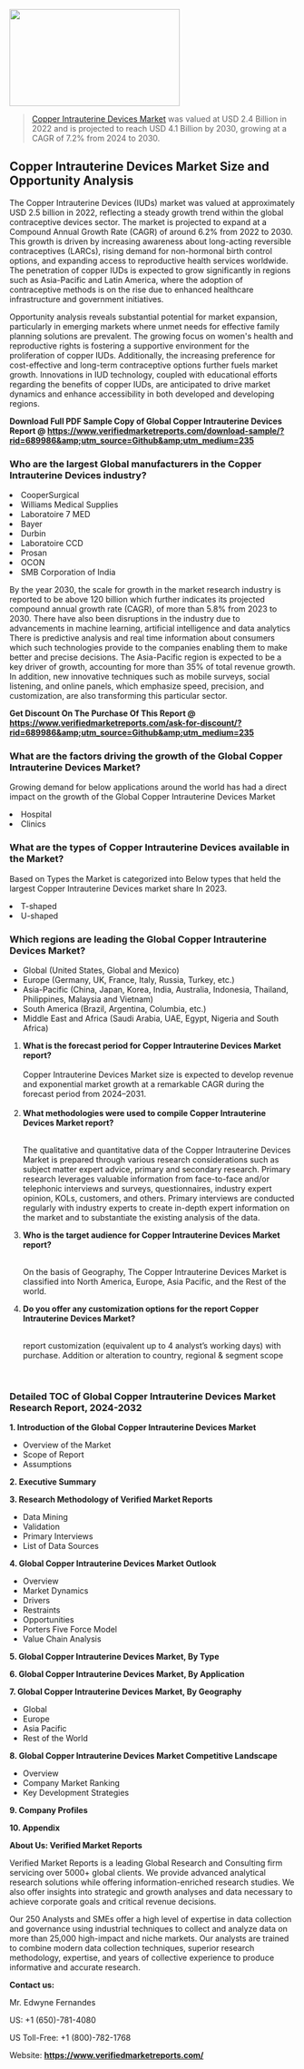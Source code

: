 <img src="https://ffe5etoiles.com/wp-content/uploads/2024/12/MST1-300x171.png" alt="" width="300" height="171" class="alignnone size-medium wp-image-20088" /><blockquote><p><p><a href="https://www.verifiedmarketreports.com/download-sample/?rid=689986&utm_source=Github&utm_medium=235" target="_blank">Copper Intrauterine Devices Market</a> was valued at USD 2.4 Billion in 2022 and is projected to reach USD 4.1 Billion by 2030, growing at a CAGR of 7.2% from 2024 to 2030.</p></blockquote><p><h2>Copper Intrauterine Devices Market Size and Opportunity Analysis</h2><p>The Copper Intrauterine Devices (IUDs) market was valued at approximately USD 2.5 billion in 2022, reflecting a steady growth trend within the global contraceptive devices sector. The market is projected to expand at a Compound Annual Growth Rate (CAGR) of around 6.2% from 2022 to 2030. This growth is driven by increasing awareness about long-acting reversible contraceptives (LARCs), rising demand for non-hormonal birth control options, and expanding access to reproductive health services worldwide. The penetration of copper IUDs is expected to grow significantly in regions such as Asia-Pacific and Latin America, where the adoption of contraceptive methods is on the rise due to enhanced healthcare infrastructure and government initiatives.</p><p>Opportunity analysis reveals substantial potential for market expansion, particularly in emerging markets where unmet needs for effective family planning solutions are prevalent. The growing focus on women's health and reproductive rights is fostering a supportive environment for the proliferation of copper IUDs. Additionally, the increasing preference for cost-effective and long-term contraceptive options further fuels market growth. Innovations in IUD technology, coupled with educational efforts regarding the benefits of copper IUDs, are anticipated to drive market dynamics and enhance accessibility in both developed and developing regions.</p></p><p class=""><strong>Download Full PDF Sample Copy of Global Copper Intrauterine Devices Report @ <a href="https://www.verifiedmarketreports.com/download-sample/?rid=689986&amp;utm_source=Github&amp;utm_medium=235" target="_blank">https://www.verifiedmarketreports.com/download-sample/?rid=689986&amp;utm_source=Github&amp;utm_medium=235</a></strong></p><h3 id="" class="">Who are the largest Global manufacturers in the Copper Intrauterine Devices industry?</h3><p><li>CooperSurgical</li><li> Williams Medical Supplies</li><li> Laboratoire 7 MED</li><li> Bayer</li><li> Durbin</li><li> Laboratoire CCD</li><li> Prosan</li><li> OCON</li><li> SMB Corporation of India</li></p><div class=""><div class="" dir="" data-message-author-role="" data-message-id="" data-message-model-slug=""><div class=""><div class=""><div class=""><div class="" dir="" data-message-author-role="" data-message-id="" data-message-model-slug=""><div class=""><div class=""><p>By the year 2030, the scale for growth in the market research industry is reported to be above 120 billion which further indicates its projected compound annual growth rate (CAGR), of more than 5.8% from 2023 to 2030. There have also been disruptions in the industry due to advancements in machine learning, artificial intelligence and data analytics There is predictive analysis and real time information about consumers which such technologies provide to the companies enabling them to make better and precise decisions. The Asia-Pacific region is expected to be a key driver of growth, accounting for more than 35% of total revenue growth. In addition, new innovative techniques such as mobile surveys, social listening, and online panels, which emphasize speed, precision, and customization, are also transforming this particular sector.</p><p><strong>Get Discount On The Purchase Of This Report @&nbsp; <a href="https://www.verifiedmarketreports.com/ask-for-discount/?rid=689986&amp;utm_source=Github&amp;utm_medium=235" target="_blank">https://www.verifiedmarketreports.com/ask-for-discount/?rid=689986&amp;utm_source=Github&amp;utm_medium=235</a></strong></p></div></div></div></div></div></div></div></div><h3 id="" class="">What are the factors driving the growth of the Global Copper Intrauterine Devices Market?</h3><p id="" class="">Growing demand for below applications around the world has had a direct impact on the growth of the Global Copper Intrauterine Devices Market</p><p id="" class=""><li>Hospital</li><li> Clinics</li></p><h3 id="" class="">What are the types of Copper Intrauterine Devices available in the Market?</h3><p id="" class="">Based on Types the Market is categorized into Below types that held the largest Copper Intrauterine Devices market share In 2023.</p><p id="" class=""><li>T-shaped</li><li> U-shaped</li></p><h3 id="" class="">Which regions are leading the Global Copper Intrauterine Devices Market?</h3><ul><li>Global (United States, Global and Mexico)</li><li>Europe (Germany, UK, France, Italy, Russia, Turkey, etc.)</li><li>Asia-Pacific (China, Japan, Korea, India, Australia, Indonesia, Thailand, Philippines, Malaysia and Vietnam)</li><li>South America (Brazil, Argentina, Columbia, etc.)</li><li>Middle East and Africa (Saudi Arabia, UAE, Egypt, Nigeria and South Africa)</li></ul><p><ol><li><strong>What is the forecast period for Copper Intrauterine Devices Market report?<br /></strong><br /><span data-sheets-root="1" data-sheets-value="{&quot;1&quot;:2,&quot;2&quot;:&quot;XXXX size is expected to develop revenue and exponential market growth at a remarkable CAGR during the forecast period from 2024&ndash;2030.&quot;}" data-sheets-userformat="{&quot;2&quot;:12674,&quot;4&quot;:{&quot;1&quot;:2,&quot;2&quot;:16776960},&quot;10&quot;:2,&quot;11&quot;:0,&quot;15&quot;:&quot;Arial&quot;,&quot;16&quot;:12}">Copper Intrauterine Devices Market size is expected to develop revenue and exponential market growth at a remarkable CAGR during the forecast period from 2024&ndash;2031.</span><br /><br /></li><li><strong>What methodologies were used to compile Copper Intrauterine Devices Market report?<br /><br /></strong><p>The qualitative and quantitative data of the&nbsp;Copper Intrauterine Devices Market is prepared through various research considerations such as subject matter expert advice, primary and secondary research. Primary research leverages valuable information from face-to-face and/or telephonic interviews and surveys, questionnaires, industry expert opinion, KOLs, customers, and others. Primary interviews are conducted regularly with industry experts to create in-depth expert information on the market and to substantiate the existing analysis of the data.&nbsp;</p></li><li><strong>Who is the target audience for Copper Intrauterine Devices Market report?<br /><br /></strong><p>On the basis of Geography, The&nbsp;Copper Intrauterine Devices Market is classified into North America, Europe, Asia Pacific, and the Rest of the world.</p></li><li><strong>Do you offer any customization options for the report Copper Intrauterine Devices Market?<br /><br /></strong><p>report customization (equivalent up to 4 analyst&rsquo;s working days) with purchase. Addition or alteration to country, regional &amp; segment scope</p><p>&nbsp;</p></li></ol></p><h3 id="" class="">Detailed TOC of Global Copper Intrauterine Devices Market Research Report, 2024-2032</h3><p id="" class=""><strong>1. Introduction of the Global Copper Intrauterine Devices Market</strong></p><ul><li>Overview of the Market</li><li>Scope of Report</li><li>Assumptions</li></ul><p id="" class=""><strong>2. Executive Summary</strong></p><p id="" class=""><strong>3. Research Methodology of&nbsp;Verified Market Reports</strong></p><ul><li>Data Mining</li><li>Validation</li><li>Primary Interviews</li><li>List of Data Sources</li></ul><p id="" class=""><strong>4. Global Copper Intrauterine Devices Market Outlook</strong></p><ul><li>Overview</li><li>Market Dynamics</li><li>Drivers</li><li>Restraints</li><li>Opportunities</li><li>Porters Five Force Model</li><li>Value Chain Analysis</li></ul><p id="" class=""><strong>5. Global Copper Intrauterine Devices Market, By&nbsp;Type</strong></p><p id="" class=""><strong>6. Global Copper Intrauterine Devices Market, By Application</strong></p><p id="" class=""><strong>7. Global Copper Intrauterine Devices Market, By Geography</strong></p><ul><li>Global</li><li>Europe</li><li>Asia Pacific</li><li>Rest of the World</li></ul><p id="" class=""><strong>8. Global Copper Intrauterine Devices Market Competitive Landscape</strong></p><ul><li>Overview</li><li>Company Market Ranking</li><li>Key Development Strategies</li></ul><p id="" class=""><strong>9. Company Profiles</strong></p><p id="" class=""><strong>10. Appendix</strong></p><p id="" class=""><strong>About Us: Verified Market Reports</strong></p><p id="" class="">Verified Market Reports is a leading Global Research and Consulting firm servicing over 5000+ global clients. We provide advanced analytical research solutions while offering information-enriched research studies. We also offer insights into strategic and growth analyses and data necessary to achieve corporate goals and critical revenue decisions.</p><p id="" class="">Our 250 Analysts and SMEs offer a high level of expertise in data collection and governance using industrial techniques to collect and analyze data on more than 25,000 high-impact and niche markets. Our analysts are trained to combine modern data collection techniques, superior research methodology, expertise, and years of collective experience to produce informative and accurate research.</p><p id="" class=""><strong>Contact us:</strong></p><p id="" class="">Mr. Edwyne Fernandes</p><p id="" class="">US: +1 (650)-781-4080</p><p id="" class="">US Toll-Free: +1 (800)-782-1768</p><p id="" class="">Website: <a target="" data-test-app-aware-link=""><strong>https://www.verifiedmarketreports.com/</strong></a></p>
